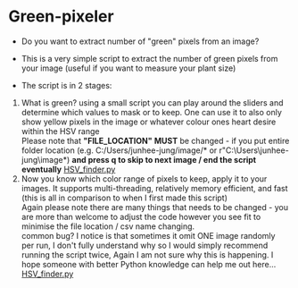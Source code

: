 # Green-pixeler
- Do you want to extract number of "green" pixels from an image? <br/>

- This is a very simple script to extract the number of green pixels from your image (useful if you want to measure your plant size)

- The script is in 2 stages:

1) What is green? using a small script you can play around the sliders and determine which values to mask or to keep. One can use it to also only show yellow pixels in the image or whatever colour ones heart desire within the HSV range <br/>
Please note that **"FILE_LOCATION"** **MUST** be changed - if you  put entire folder location (e.g. C:/Users/junhee-jung/image/* or r"C:\Users\junhee-jung\image\*) **and press q to skip to next image / end the script eventually**
   [HSV_finder.py](https://github.com/junhee-jung/green_pixeler/blob/main/HSV_test.py)
2) Now you know which color range of pixels to keep, apply it to your images. It supports multi-threading, relatively memory efficient, and fast (this is all in comparison to when I first made this script)  <br/>
Again please note there are many things that needs to be changed - you are more than welcome to adjust the code however you see fit to minimise the file location / csv name changing. <br/>
common bug? I notice is that sometimes it omit ONE image randomly per run, I don't fully understand why so I would simply recommend running the script twice, Again I am not sure why this is happening. I hope someone with better Python knowledge can help me out here... <br/> 
   [HSV_finder.py](https://github.com/junhee-jung/green-pixeler/blob/main/HSV_green_pixeler.py)
